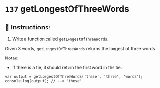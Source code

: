 # `137` getLongestOfThreeWords

## 📝 Instructions:

1. Write a function called `getLongestOfThreeWords`.

Given 3 words, `getLongestOfThreeWords` returns the longest of three words

Notas:
* If there is a tie, it should return the first word in the tie.

```Js
var output = getLongestOfThreeWords('these', 'three', 'words');
console.log(output); // --> 'these'
```